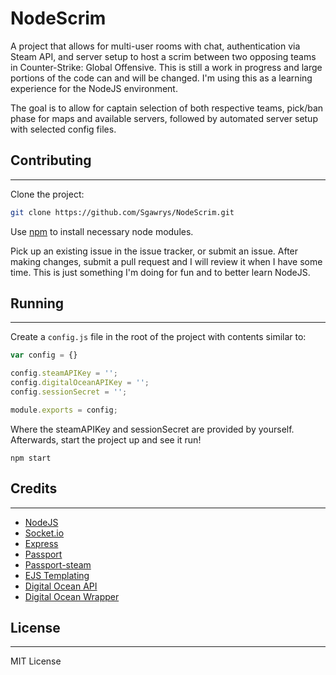 # NodeScrim

A project that allows for multi-user rooms with chat, authentication via Steam API, and server setup to host a scrim between
two opposing teams in Counter-Strike: Global Offensive. This is still a work in progress and large portions of the code can
and will be changed. I'm using this as a learning experience for the NodeJS environment.

The goal is to allow for captain selection of both respective teams, pick/ban phase for maps and available servers, followed by
automated server setup with selected config files.

## Contributing
---------------------

Clone the project:
```bash
git clone https://github.com/Sgawrys/NodeScrim.git
````

Use [npm](https://www.npmjs.com/) to install necessary node modules.

Pick up an existing issue in the issue tracker, or submit an issue. After making changes, submit a pull request
and I will review it when I have some time. This is just something I'm doing for fun and to better learn NodeJS.

## Running
----------------------

Create a `config.js` file in the root of the project with contents similar to:

```javascript
var config = {}

config.steamAPIKey = '';
config.digitalOceanAPIKey = '';
config.sessionSecret = '';

module.exports = config;
```

Where the steamAPIKey and sessionSecret are provided by yourself. Afterwards, start the project up and
see it run!

```
npm start
```

## Credits
------------------------------

*	[NodeJS](https://nodejs.org/)
*	[Socket.io](http://socket.io/)
*	[Express](http://expressjs.com/)
*	[Passport](https://github.com/jaredhanson/passport)
*	[Passport-steam](https://github.com/liamcurry/passport-steam)
*	[EJS Templating](http://www.embeddedjs.com/)
*	[Digital Ocean API](https://developers.digitalocean.com/)
*	[Digital Ocean Wrapper](https://github.com/matt-major/do-wrapper)

## License
--------------------------------

MIT License
